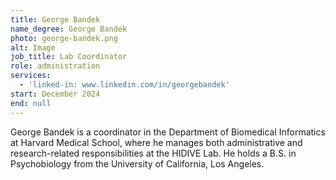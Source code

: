 ```yaml
---
title: George Bandek
name_degree: George Bandek
photo: george-bandek.png
alt: Image
job_title: Lab Coordinator
role: administration
services:
  - 'linked-in: www.linkedin.com/in/georgebandek'
start: December 2024
end: null
---
```

George Bandek is a coordinator in the Department of Biomedical Informatics at Harvard Medical School, where he manages both administrative and research-related responsibilities at the HIDIVE Lab. He holds a B.S. in Psychobiology from the University of California, Los Angeles.
